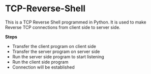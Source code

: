 # TCP-Reverse-Shell

This is a TCP Reverse Shell programmed in Python. It is used to make Reverse TCP connections from client side to server side.

<b>Steps</b>
<ul>
<li>Transfer the client program on client side</li>
<li>Transfer the server program on server side</li>
<li>Run the server side program to start listening</li>
<li>Run the client side program</li>
<li>Connection will be established</li>
</ul>

